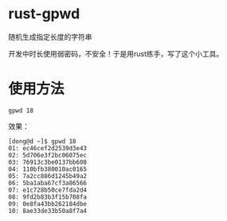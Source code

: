 # rust-gpwd
随机生成指定长度的字符串

开发中时长使用弱密码，不安全！于是用rust练手，写了这个小工具。

# 使用方法
```
gpwd 18
```

效果：

```
[dong@d ~]$ gpwd 18
01: ec46cef2d2539d3e43
02: 5d706e3f2bc06075ec
03: 76913c3be0137bb608
04: 110bfb380010ac0165
05: 7a2cc886d1245b49a2
06: 5ba1aba67cf3a86566
07: e1c728b50ce7fda2d4
08: 9fd2b83b3f15b708fa
09: 0e8fa43bb262184dbe
10: 8ae33de33b50a8f7a4
```

